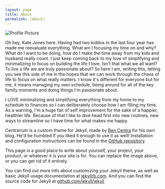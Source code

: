```yaml
---
layout: page
title: About
permalink: /about/
---
```


<img src="{{ site.baseurl }}assets/profile-placeholder.gif" title="Profile Picture" class="profile">

Oh hey, Kate Jones here. Having had two kiddos in the last four year has made me reevaluate everything. What am I focusing my time on and why? What do I want to be doing, how do I make the time away from my kids and husband really count. I just keep coming back to my love of simplifying and minimalizing to focus on building the life I love. Isn't that what we all want? To live a life we are truly passionate about? So here I am, writing this, letting you see this side of me in the hopes that we can work through the chaos of life to focus on what really matters. I know it's different for everyone but for me, it means managing my own schedule, being around for all of the key family moments and doing things I'm passionate about.

I LOVE minimalizing and simplifying everything from my home to my schedule to finances so I can deliberately choose how I am filling my time. As a warning, I'm a huge fan of self improvement for the sake of a happier, healthier life. Because of that I like to dive head first into new routines, new ways to streamline so I have time for what makes me happy.



Centrarium is a custom theme for Jekyll, made by [Ben Centra][bencentra] for his own blog. He'd be humbled if you liked it enough to use it as well! Installation and configuration instructions can be found in the [GitHub repository](https://github.com/bencentra/centrarium).

This page is a good place to write about yourself, your project, your product, or whatever it is your site is for. You can replace the image above, or you can get rid of it entirely. 

You can find out more info about customizing your Jekyll theme, as well as basic Jekyll usage documentation at [jekyllrb.com](http://jekyllrb.com/). And you can find the source code for Jekyll at [github.com/jekyll/jekyll](https://github.com/jekyll/jekyll)

[centrarium]: https://github.com/bencentra/centrarium
[bencentra]: http://bencentra.com
[jekyll]: https://github.com/jekyll/jekyll
